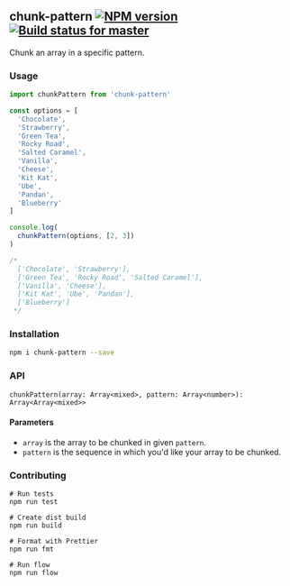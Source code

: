 ## chunk-pattern [![NPM version](https://img.shields.io/npm/v/chunk-pattern.svg?style=flat-square)](https://www.npmjs.com/package/chunk-pattern) [![Build status for master](https://img.shields.io/travis/srph/chunk-pattern/master.svg?style=flat-square)](https://travis-ci.org/srph/chunk-pattern)

Chunk an array in a specific pattern.

### Usage
```js
import chunkPattern from 'chunk-pattern'

const options = [
  'Chocolate',
  'Strawberry',
  'Green Tea',
  'Rocky Road',
  'Salted Caramel',
  'Vanilla',
  'Cheese',
  'Kit Kat',
  'Ube',
  'Pandan',
  'Blueberry'
]

console.log(
  chunkPattern(options, [2, 3])
)

/*
  ['Chocolate', 'Strawberry'],
  ['Green Tea', 'Rocky Road', 'Salted Caramel'],
  ['Vanilla', 'Cheese'],
  ['Kit Kat', 'Ube', 'Pandan'],
  ['Blueberry']
 */
```

### Installation
```bash
npm i chunk-pattern --save
```

### API
```
chunkPattern(array: Array<mixed>, pattern: Array<number>): Array<Array<mixed>>
```

#### Parameters
- `array` is the array to be chunked in given `pattern`.
- `pattern` is the sequence in which you'd like your array to be chunked.

### Contributing
```
# Run tests
npm run test

# Create dist build
npm run build

# Format with Prettier
npm run fmt

# Run flow
npm run flow
```
